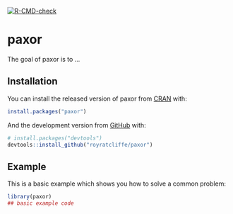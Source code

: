 
<!-- badges: start -->

[![R-CMD-check](https://github.com/royratcliffe/paxor/workflows/R-CMD-check/badge.svg)](https://github.com/royratcliffe/paxor/actions)
<!-- badges: end -->

<!-- README.md is generated from README.Rmd. Please edit that file -->

# paxor

<!-- badges: start -->
<!-- badges: end -->

The goal of paxor is to …

## Installation

You can install the released version of paxor from
[CRAN](https://CRAN.R-project.org) with:

``` r
install.packages("paxor")
```

And the development version from [GitHub](https://github.com/) with:

``` r
# install.packages("devtools")
devtools::install_github("royratcliffe/paxor")
```

## Example

This is a basic example which shows you how to solve a common problem:

``` r
library(paxor)
## basic example code
```
